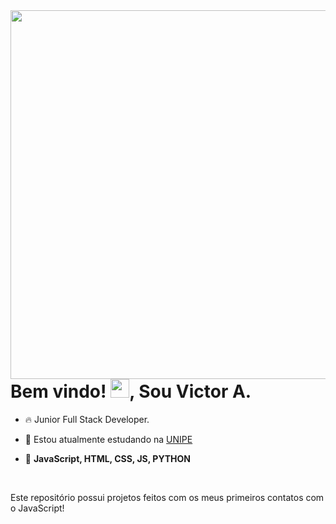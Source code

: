 
<img align="right" height="590em" src="https://raw.githubusercontent.com/gist/albqvictor1508/6d4f6f1ca367d2c6d247816da789e080/raw/1de0af2db1dea379ba4ec10439ee91d3a9375263/githubcard.svg" />

<h1 align="left">Bem vindo! <img src="https://raw.githubusercontent.com/kaueMarques/kaueMarques/master/hi.gif" height="30px">, Sou Victor A.</h1>

- 🔥 Junior Full Stack Developer.

- 🔭 Estou atualmente estudando na [UNIPE](https://www.unipe.edu.br/)

- 💬 **JavaScript, HTML, CSS, JS, PYTHON**
<br>
  <p>Este repositório possui projetos feitos com os meus
  primeiros contatos com o JavaScript!</p>

  <p><a href=""></p>


